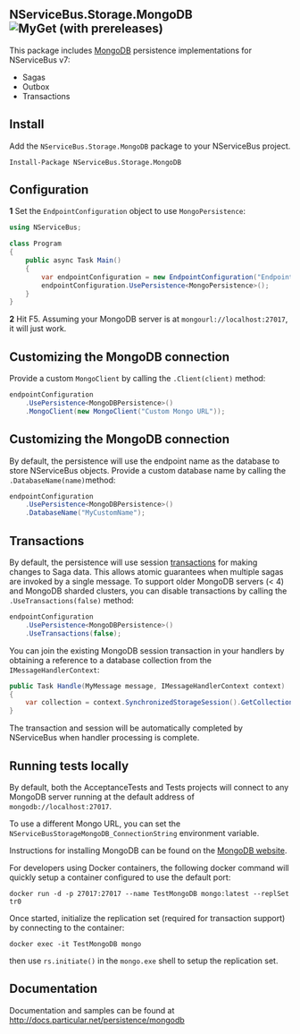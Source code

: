 ## NServiceBus.Storage.MongoDB ![MyGet (with prereleases)](https://img.shields.io/myget/particular/vpre/NServiceBus.Storage.MongoDB.svg)

This package includes [MongoDB](https://www.mongodb.com/) persistence implementations for NServiceBus v7:

- Sagas
- Outbox
- Transactions

## Install ##
Add the `NServiceBus.Storage.MongoDB` package to your NServiceBus project.

 ```Install-Package NServiceBus.Storage.MongoDB```   


## Configuration ##

**1** Set the `EndpointConfiguration` object to use `MongoPersistence`:

```csharp
using NServiceBus;

class Program
{
    public async Task Main()
    {
        var endpointConfiguration = new EndpointConfiguration("Endpoint Name");
        endpointConfiguration.UsePersistence<MongoPersistence>();
    }
}
```

**2** Hit F5. Assuming your MongoDB server is at `mongourl://localhost:27017`, it will just work.


## Customizing the MongoDB connection ##

Provide a custom `MongoClient` by calling the ```.Client(client)``` method:

```csharp
endpointConfiguration
	.UsePersistence<MongoDBPersistence>()
	.MongoClient(new MongoClient("Custom Mongo URL"));
```


## Customizing the MongoDB connection

By default, the persistence will use the endpoint name as the database to store NServiceBus objects. Provide a custom database name by calling the ```.DatabaseName(name)```method:

```csharp
endpointConfiguration
	.UsePersistence<MongoDBPersistence>()
	.DatabaseName("MyCustomName");
```

## Transactions

By default, the persistence will use session [transactions](https://docs.mongodb.com/manual/core/transactions/) for making changes to Saga data. This allows atomic guarantees when multiple sagas are invoked by a single message. To support older MongoDB servers (< 4) and MongoDB sharded clusters, you can disable transactions by calling the `.UseTransactions(false)` method:

```csharp
endpointConfiguration
	.UsePersistence<MongoDBPersistence>()
	.UseTransactions(false);
```

You can join the existing MongoDB session transaction in your handlers by obtaining a reference to a database collection from the `IMessageHandlerContext`:

```c#
public Task Handle(MyMessage message, IMessageHandlerContext context)
{
    var collection = context.SynchronizedStorageSession().GetCollection<MyBusinessObject>("collectionname");    
}
```

The transaction and session will be automatically completed by NServiceBus when handler processing is complete.


## Running tests locally

By default, both the AcceptanceTests and Tests projects will connect to any MongoDB server running at the default address of `mongodb://localhost:27017`.

To use a different Mongo URL, you can set the `NServiceBusStorageMongoDB_ConnectionString` environment variable.

Instructions for installing MongoDB can be found on the [MongoDB website](https://docs.mongodb.com/manual/installation/).

For developers using Docker containers, the following docker command will quickly setup a container configured to use the default port:

`docker run -d -p 27017:27017 --name TestMongoDB mongo:latest --replSet tr0`

Once started, initialize the replication set (required for transaction support) by connecting to the container:

`docker exec -it TestMongoDB mongo`

then use `rs.initiate()` in the `mongo.exe` shell to setup the replication set.



## Documentation

Documentation and samples can be found at http://docs.particular.net/persistence/mongodb

